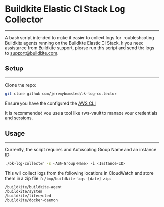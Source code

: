 # Buildkite Elastic CI Stack Log Collector
---
A bash script intended to make it easier to collect logs for troubleshooting Buildkite agents running on the Buildkite Elastic CI Stack. If you need assistance from Buildkite support, please run this script and send the logs to support@buildkite.com.

## Setup
---
Clone the repo:

```bash
git clone github.com/jeremybumsted/bk-log-collector
```

Ensure you have the configured the [AWS CLI](https://docs.aws.amazon.com/cli/latest/userguide/cli-configure-quickstart.html)

It is recommended you use a tool like [aws-vault](https://github.com/99designs/aws-vault) to manage your credentials and sessions.


## Usage
---
Currently, the script requires and Autoscaling Group Name and an instance ID:

```bash
./bk-log-collector -s <ASG-Group-Name> -i <Instance-ID>
```

This will collect logs from the following locations in CloudWatch and store them in a zip file in `/tmp/buildkite-logs-[date].zip`:

```
/buildkite/buildkite-agent
/buildkite/system
/buildkite/lifecycled
/buildkite/docker-daemon
```





